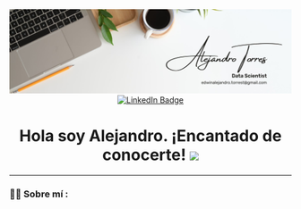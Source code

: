 <div id="header" align="center">
  <img decoding="async" src="https://github.com/EdwinAlejo25/EdwinAlejo25/blob/main/White%20Minimalist%20Profile%20LinkedIn%20Banner.jpg" width="800"/>
</div>

<div align="center">
  <a href="https://www.linkedin.com/in/edwin-torrestorres93/">
    <img src="https://img.shields.io/badge/LinkedIn-0077B5?style=for-the-badge&logo=linkedin&logoColor=white" alt="LinkedIn Badge" width="150"/>
  </a>
</div>

<div align="center">
  <h1>
    Hola soy Alejandro. ¡Encantado de conocerte!
    <img decoding="async" src="https://media.giphy.com/media/hvRJCLFzcasrR4ia7z/giphy.gif" width="30px"/>
  </h1>
</div>

---
 <div id="header" align="left">

### :man_technologist: Sobre mí :
